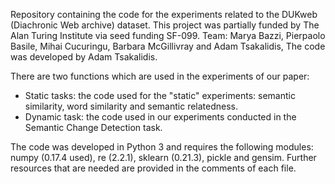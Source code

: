 Repository containing the code for the experiments related to the DUKweb (Diachronic Web archive) dataset. This project was partially funded by The Alan Turing Institute via seed funding SF-099. 
Team: Marya Bazzi, Pierpaolo Basile, Mihai Cucuringu, Barbara McGillivray and Adam Tsakalidis, 
The code was developed by Adam Tsakalidis.

There are two functions which are used in the experiments of our paper:
* Static tasks: the code used for the "static" experiments: semantic similarity, word similarity and semantic relatedness.
* Dynamic task: the code used in our experiments conducted in the Semantic Change Detection task.

The code was developed in Python 3 and requires the following modules: numpy (0.17.4 used), re (2.2.1), sklearn (0.21.3), pickle and gensim. Further resources that are needed are provided in the comments of each file.
